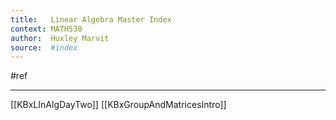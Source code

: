 ```yaml
---
title:   Linear Algebra Master Index
context: MATH530
author:  Huxley Marvit
source:  #index
---
```


#ref

---



[[KBxLInAlgDayTwo]]
[[KBxGroupAndMatricesIntro]]



